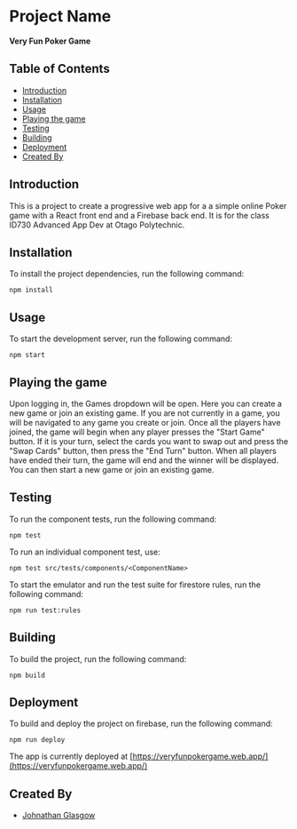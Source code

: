 # Project Name

**Very Fun Poker Game**

## Table of Contents

- [Introduction](#introduction)
- [Installation](#installation)
- [Usage](#usage)
- [Playing the game](#playing-the-game)
- [Testing](#testing)
- [Building](#building)
- [Deployment](#deployment)
- [Created By](#created-by)

## Introduction

This is a project to create a progressive web app for a a simple online Poker game with a React front end and a Firebase back end.
It is for the class ID730 Advanced App Dev at Otago Polytechnic.

## Installation

To install the project dependencies, run the following command:
    
    npm install

## Usage

To start the development server, run the following command:

    npm start

## Playing the game

Upon logging in, the Games dropdown will be open. Here you can create a new game or join an existing game.
If you are not currently in a game, you will be navigated to any game you create or join.
Once all the players have joined, the game will begin when any player presses the "Start Game" button.
If it is your turn, select the cards you want to swap out and press the "Swap Cards" button, then press the "End Turn" button.
When all players have ended their turn, the game will end and the winner will be displayed.
You can then start a new game or join an existing game.

## Testing

To run the component tests, run the following command:
    
    npm test

To run an individual component test, use:
    
    npm test src/tests/components/<ComponentName>

To start the emulator and run the test suite for firestore rules, run the following command:
    
    npm run test:rules

## Building

To build the project, run the following command:
        
    npm build

## Deployment

To build and deploy the project on firebase, run the following command:
        
    npm run deploy

The app is currently deployed at [https://veryfunpokergame.web.app/](https://veryfunpokergame.web.app/)
    
## Created By

- [Johnathan Glasgow](https://github.com/JohnathanGlasgow)
    


